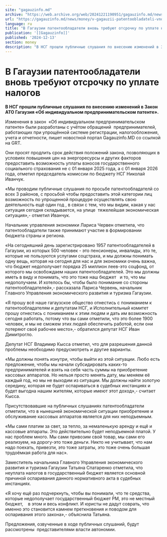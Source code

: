 ```yaml
---
site: "gagauzinfo.md"
archive: "https://web.archive.org/web/20241221190951/gagauzinfo.md/news/money/v-gagauzii-patentoobladateli-vnov-trebuyut-otsrochku-po-uplate-nalogov"
url: "https://gagauzinfo.md/news/money/v-gagauzii-patentoobladateli-vnov-trebuyut-otsrochku-po-uplate-nalogov"
language: ru
title: "В Гагаузии патентообладатели вновь требуют отсрочку по уплате налогов"
publication: '[[Gagauzinfo]]'
published: '2024-12-13'
section: money
description: "В НСГ прошли публичные слушания по внесению изменений в Закон АТО Гагаузия «Об индивидуальном предпринимательском патенте»."
---
```


# В Гагаузии патентообладатели вновь требуют отсрочку по уплате налогов

**В НСГ  прошли публичные слушания по внесению изменений в Закон  АТО Гагаузия «Об индивидуальном предпринимательском патенте».**

Изменения в закон  «Об индивидуальном предпринимательском патенте» были разработаны с учётом обращений  предпринимателей, работающих при упрощённой системе регистрации, налогообложения, учета и отчетности, пишет новостной портал Gagauzinfo.MD со ссылкой на GRT.

Они просят продлить срок действия положений закона, позволяющих в условиях повышения цен на энергоресурсы и других факторов предоставить возможность уплаты взносов государственного социального страхования не с 01 января 2025 года, а с 01 января 2026 года, отметил председатель комиссии по бюджету НСГ Николай Иванчук.

«Мы проводим публичные слушания по просьбе патентообладателй со всех 3 районов, с просьбой чтобы предоставить этой категории лиц возможность по упрощенной процедуре осуществлять свою деятельность ещё один год , в связи с тем, что мы видим, какая у нас ситуация сегодня складывается, на улице  тяжелейшая экономическая ситуация»,- отметил Иванчук.

Начальник управления экономики Лариса Червен отметила, что патентообладатели также принимают участие в формировании бюджета страны и региона.

«На сегодняшний день зарегистрировано 1957 патентообладателей в Гагаузии, из которых 500 человек - это пенсионеры, инвалиды, это те, которые не пользуются услугами соцстраха, и мы должны понимать  одну вещь, которая на сегодня для нас и для экономики очень важна, что бюджет недополучает порядка 25 миллион леев-это соцфонд, от которого мы освобождаем наших патентообладателей. Это мы должны иметь в виду и понимать, что это тоже наш бюджет   и то, что мы недополучаем. И хотелось бы, чтобы было понимание со стороны патентообладателей»,- рассказала Лариса Червень, начальник  Главного Управления экономического развития и туризма Гагаузии.

«Я прошу всё наше гагаузское общество отнестись с пониманием к патентообладателям и депутатам НСГ, и Исполнительный комитет прошу отнестись с пониманием к этим людям и дать им возможность сегодня работать, потому что вы сами отметили, что это более 1900 человек, и мы не сможем этих людей обеспечить работой, если они потеряют своё рабочее место»,- обратился депутат НСГ Иван Димитрогло.

Депутат НСГ Владимир Кысса отметил, что для разрешения данной проблемы необходимо предусмотреть и другие варианты.

«Мы должны понять изнутри, чтобы выйти из этой ситуации. Любо есть предложение, чтобы мы начали субсидировать каких-то предпринимателей и взять на себя часть суммы на приобретение кассовых аппаратов. Но нельзя просто менять дату, мы меняем её каждый год, но мы не выходим из ситуации. Мы должны найти золотую середину, которая не будет оспариваться в судебных инстанциях и будет выгодна нашим жителям, которые имеют этот доход»,- считает Кысса.

Присутствовавшие на публичных слушаниях патентообладатели отметили, что в нынешней экономической ситуации приобретение и обслуживание кассовых аппаратов является для них неподъемным.

«Мы сами платим за свет, за тепло, за немаленькую аренду и ещё и кассовые аппараты. Это действительно будет неподъемной платой. У нас проблем много. Мы сами привозим свой товар, мы сами его реализуем, на дорогу-это тоже деньги. Никто не учитывает, что нам надо поехать, привезти, это тоже затраты, это тоже очень большая трудоёмкая работа для нас».

Заместитель начальника Главного Управления экономического развития и туризма Гагаузии Татьяна Спатаренко отметила, что неуплата налогов в государственный бюджет является основной причиной оспаривания данного нормативного акта в судебных инстанциях.

«Я хочу ещё раз подчеркнуть, чтобы вы понимали, что те средства, которые недополучает государственный бюджет РМ, это не местный бюджет,    в этом и весь конфликт. И юристы не дадут соврать, что именно это становится камнем преткновения и поводом для оспаривания этого закона»,- объяснила Татьяна.

Предложения, озвученные в ходе публичных слушаний, будут рассмотрены  представителями власти автономии.